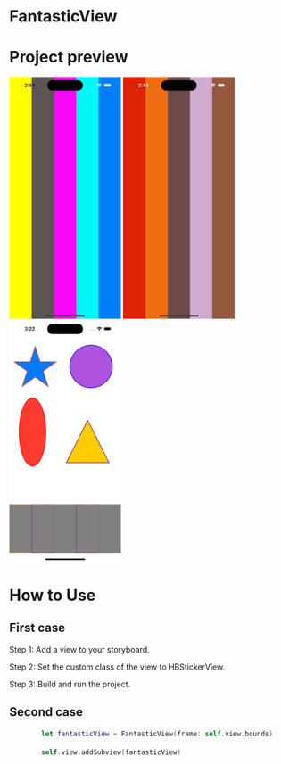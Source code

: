 # FantasticView

# Project preview

<p float="left">
  <img src="./screenshots/Shot_1.png" width="200" />
  <img src="./screenshots/Shot_2.png" width="200" /> 
  <img src="./screenshots/Shot_3.png" width="200" />

</p>


# How to Use

## First case
Step 1: Add a view to your storyboard.

Step 2: Set the custom class of the view to HBStickerView.

Step 3: Build and run the project.

## Second case

```swift
        let fantasticView = FantasticView(frame: self.view.bounds)
        
        self.view.addSubview(fantasticView)
```  
